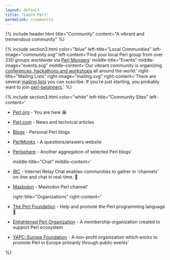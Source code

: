 ```yaml
---
layout: default
title: "Learn Perl"
permalink: /community
---
```


{% include header.html 
   title="Community" 
   content="A vibrant and tremendous community"
%}

{% include section3.html 
   color="lblue"
   left-title="Local Communities"
   left-image="community.svg"
   left-content='Find your local Perl group from over 230 groups worldwide via [Perl Mongers](http://www.pm.org/)'
   middle-title="Events"
   middle-image="events.svg"
   middle-content='Our vibrant community is organizing [conferences, hackathons and workshops](/events) all around the world.'
   right-title="Mailing Lists"
   right-image="mailing.svg"
   right-content='There are several [mailing lists](/lists) you can suscribe. If you\'re just starting, you probably want to join [perl-beginners](/list/beginners).'
%}

{% include section3.html 
   color="white"
   left-title="Community Sites"
   left-content='
* [Perl.org](http://www.perl.org) - You are here :grin:
* [Perl.com](https://www.perl.com) - News and technical articles
* [Blogs](blogs.perl.org) - Personal Perl blogs
* [PerlMonks](http://www.perlmonks.com) - A questions/answers website
* [Perlsphere](http://perlsphere.net) - Another aggregation of selected Perl blogs'

   middle-title="Chat"
   middle-content='
* [IRC](http://www.irc.perl.org/) - Internet Relay Chat enables communities to gather in \'channels\' on-line and chat in real-time. :speech_balloon:
* [Mastodon](https://discord.gg/perl-lang) - Mastodon Perl channel'

   right-title="Organizations"
   right-content='
* [The Perl Foundation](http://www.perlfoundation.org/) - Help and promote the Perl programming language :post_office:
* [Enlightened Perl Organization](http://www.enlightenedperl.org/) - A membership organization created to support Perl ecosystem
* [YAPC::Europe Foundation](http://www.yapceurope.org/) - A non-profit organization which works to promote Perl in Europe primarily through public events'

%}



     
